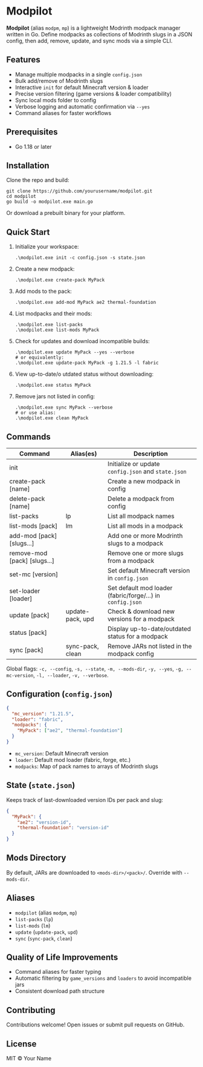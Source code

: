 # Modpilot

**Modpilot** (alias `modpm`, `mp`) is a lightweight Modrinth modpack manager written in Go. Define modpacks as collections of Modrinth slugs in a JSON config, then add, remove, update, and sync mods via a simple CLI.

## Features

- Manage multiple modpacks in a single `config.json`
- Bulk add/remove of Modrinth slugs
- Interactive `init` for default Minecraft version & loader
- Precise version filtering (game versions & loader compatibility)
- Sync local mods folder to config
- Verbose logging and automatic confirmation via `--yes`
- Command aliases for faster workflows

## Prerequisites

- Go 1.18 or later

## Installation

Clone the repo and build:
```pwsh
git clone https://github.com/yourusername/modpilot.git
cd modpilot
go build -o modpilot.exe main.go
```

Or download a prebuilt binary for your platform.

## Quick Start

1. Initialize your workspace:
   ```pwsh
   .\modpilot.exe init -c config.json -s state.json
   ```
2. Create a new modpack:
   ```pwsh
   .\modpilot.exe create-pack MyPack
   ```
3. Add mods to the pack:
   ```pwsh
   .\modpilot.exe add-mod MyPack ae2 thermal-foundation
   ```
4. List modpacks and their mods:
   ```pwsh
   .\modpilot.exe list-packs
   .\modpilot.exe list-mods MyPack
   ```
5. Check for updates and download incompatible builds:
   ```pwsh
   .\modpilot.exe update MyPack --yes --verbose
   # or equivalently:
   .\modpilot.exe update-pack MyPack -g 1.21.5 -l fabric
   ```
6. View up-to-date/o utdated status without downloading:
   ```pwsh
   .\modpilot.exe status MyPack
   ```
7. Remove jars not listed in config:
   ```pwsh
   .\modpilot.exe sync MyPack --verbose
   # or use alias:
   .\modpilot.exe clean MyPack
   ```

## Commands

| Command                   | Alias(es)             | Description                                             |
|---------------------------|-----------------------|---------------------------------------------------------|
| init                      |                       | Initialize or update `config.json` and `state.json`     |
| create-pack [name]        |                       | Create a new modpack in config                          |
| delete-pack [name]        |                       | Delete a modpack from config                            |
| list-packs                | lp                    | List all modpack names                                  |
| list-mods [pack]          | lm                    | List all mods in a modpack                              |
| add-mod [pack] [slugs...] |                       | Add one or more Modrinth slugs to a modpack             |
| remove-mod [pack] [slugs...] |                    | Remove one or more slugs from a modpack                 |
| set-mc [version]          |                       | Set default Minecraft version in `config.json`          |
| set-loader [loader]       |                       | Set default mod loader (fabric/forge/…) in `config.json` |
| update [pack]             | update-pack, upd      | Check & download new versions for a modpack             |
| status [pack]             |                       | Display up-to-date/outdated status for a modpack        |
| sync [pack]               | sync-pack, clean      | Remove JARs not listed in the modpack config            |

Global flags: `-c, --config`, `-s, --state`, `-m, --mods-dir`, `-y, --yes`, `-g, --mc-version`, `-l, --loader`, `-v, --verbose`.

## Configuration (`config.json`)

```json
{
  "mc_version": "1.21.5",
  "loader": "fabric",
  "modpacks": {
    "MyPack": ["ae2", "thermal-foundation"]
  }
}
```

- `mc_version`: Default Minecraft version
- `loader`: Default mod loader (fabric, forge, etc.)
- `modpacks`: Map of pack names to arrays of Modrinth slugs

## State (`state.json`)

Keeps track of last-downloaded version IDs per pack and slug:

```json
{
  "MyPack": {
    "ae2": "version-id",
    "thermal-foundation": "version-id"
  }
}
```

## Mods Directory

By default, JARs are downloaded to `<mods-dir>/<pack>/`. Override with `--mods-dir`.

## Aliases

- `modpilot` (alias `modpm`, `mp`)
- `list-packs` (`lp`)
- `list-mods` (`lm`)
- `update` (`update-pack`, `upd`)
- `sync` (`sync-pack`, `clean`)

## Quality of Life Improvements

- Command aliases for faster typing
- Automatic filtering by `game_versions` and `loaders` to avoid incompatible jars
- Consistent download path structure

## Contributing

Contributions welcome! Open issues or submit pull requests on GitHub.

## License

MIT © Your Name
